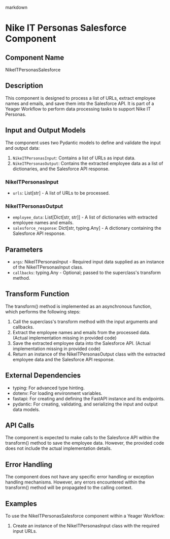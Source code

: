 markdown
# Nike IT Personas Salesforce Component

## Component Name
NikeITPersonasSalesforce

## Description
This component is designed to process a list of URLs, extract employee names and emails, and save them into the Salesforce API. It is part of a Yeager Workflow to perform data processing tasks to support Nike IT Personas.

## Input and Output Models
The component uses two Pydantic models to define and validate the input and output data:

1. `NikeITPersonasInput`: Contains a list of URLs as input data.
2. `NikeITPersonasOutput`: Contains the extracted employee data as a list of dictionaries, and the Salesforce API response.

### NikeITPersonasInput
- `urls`: List[str] - A list of URLs to be processed.

### NikeITPersonasOutput
- `employee_data`: List[Dict[str, str]] - A list of dictionaries with extracted employee names and emails.
- `salesforce_response`: Dict[str, typing.Any] - A dictionary containing the Salesforce API response.

## Parameters
- `args`: NikeITPersonasInput - Required input data supplied as an instance of the NikeITPersonasInput class.
- `callbacks`: typing.Any - Optional; passed to the superclass's transform method.

## Transform Function
The transform() method is implemented as an asynchronous function, which performs the following steps:

1. Call the superclass's transform method with the input arguments and callbacks.
2. Extract the employee names and emails from the processed data. (Actual implementation missing in provided code)
3. Save the extracted employee data into the Salesforce API. (Actual implementation missing in provided code)
4. Return an instance of the NikeITPersonasOutput class with the extracted employee data and the Salesforce API response.

## External Dependencies
- typing: For advanced type hinting.
- dotenv: For loading environment variables.
- fastapi: For creating and defining the FastAPI instance and its endpoints.
- pydantic: For creating, validating, and serializing the input and output data models.

## API Calls
The component is expected to make calls to the Salesforce API within the transform() method to save the employee data. However, the provided code does not include the actual implementation details.

## Error Handling
The component does not have any specific error handling or exception handling mechanisms. However, any errors encountered within the transform() method will be propagated to the calling context.

## Examples
To use the NikeITPersonasSalesforce component within a Yeager Workflow:

1. Create an instance of the NikeITPersonasInput class with the required input URLs.

